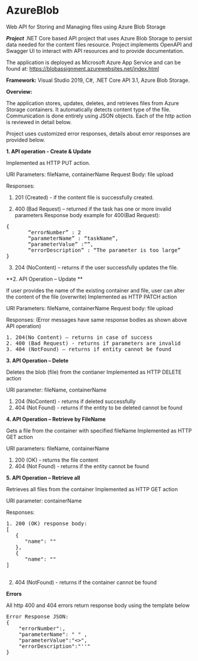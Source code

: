 # AzureBlob
Web API for Storing and Managing files using Azure Blob Storage

***Project***
.NET Core based API project that uses Azure Blob Storage to persist data needed for the content files resource.
Project implements OpenAPI and Swagger UI to interact with API resources and to provide documentation.

The application is deployed as Microsoft Azure App Service and can be found at: 
https://blobassignment.azurewebsites.net/index.html

**Framework:**
Visual Studio 2019, C#, .NET Core API 3.1, Azure Blob Storage.

**Overview:**

The application stores, updates, deletes, and retrieves files from Azure Storage containers. 
It automatically detects content type of the file.
Communication is done entirely using JSON objects.
Each of the http action is reviewed in detail below.

Project uses customized error responses, details about error responses are provided below.

**1. API operation - Create & Update**

Implemented as HTTP PUT action.

URI Parameters: fileName, containerName
Request Body: file upload

Responses:
1. 201 (Created) - if the content file is successfully created.

2. 400 (Bad Request) – returned if the task has one or more invalid parameters
Response body example for 400(Bad Request):

<pre>
{ 
       “errorNumber” : 2
       “parameterName” : “taskName”,
       “parameterValue” :“<value provided that cause the error>”,
       “errorDescription” : “The parameter is too large”
}
</pre>

3. 204 (NoContent) – returns if the user successfully updates the file.


**2. API Operation – Update **

If user provides the name of the existing container and file, user can alter the content of the file (overwrite)
Implemented as HTTP PATCH action

URI Parameters: fileName, containerName
Request body: file upload

Responses:
(Error messages have same response bodies as shown above API operation)
<pre>
1. 204(No Content) – returns in case of success
2. 400 (Bad Request) - returns if parameters are invalid
3. 404 (NotFound) – returns if entity cannot be found
</pre>

**3. API Operation – Delete**

Deletes the blob (file) from the contianer
Implemented as HTTP DELETE action

URI parameter: fileName, containerName

1. 204 (NoContent) - returns if deleted successfully 
2. 404 (Not Found) - returns if the entity to be deleted cannot be found

**4. API Operation – Retrieve by FileName**

Gets a file from the container with specified fileName
Implemented as HTTP GET action

URI parameters: fileName, containerName

1. 200 (OK) - returns the file content
2. 404 (Not Found) - returns if the entity cannot be found

**5. API Operation – Retrieve all**

Retrieves all files from the container
Implemented as HTTP GET action

URI parameter: containerName

Responses:
<pre>
1. 200 (OK) response body:
[ 
   { 
      "name": "<fileName>"
   },
   { 
      "name": "<fileName>"
]
   
</pre>
2. 404 (NotFound) - returns if the container cannot be found


**Errors**

All http 400 and 404 errors return response body using the template below

<pre>
Error Response JSON:
{
	"errorNumber":<error number>,
	"parameterName": " <name of parameter that caused the error>" ,
	"parameterValue":"<<value of parameter that caused the error>>",
	"errorDescription":"'<Description of the error>'"
}
</pre>



